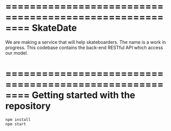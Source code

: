 ========================================================
SkateDate
========================================================

We are making a service that will help skateboarders. The name is a work in progress. This codebase contains the back-end RESTful API which access our model.


========================================================
Getting started with the repository
========================================================

    npm install
    npm start
